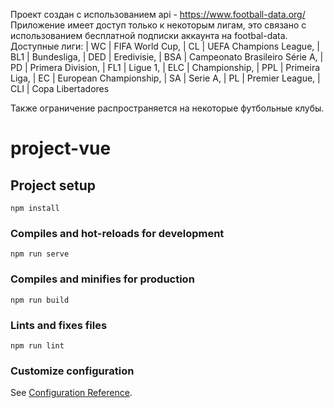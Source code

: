 Проект создан с использованием api - https://www.football-data.org/
Приложение имеет доступ только к некоторым лигам, это связано с использованием бесплатной подписки аккаунта на footbal-data. Доступные лиги: 
 | WC | FIFA World Cup,
 | CL | UEFA Champions League,
 | BL1 | Bundesliga,
 | DED | Eredivisie,
 | BSA | Campeonato Brasileiro Série A,
 | PD | Primera Division,
 | FL1 | Ligue 1,
 | ELC | Championship,
 | PPL | Primeira Liga,
 | EC | European Championship,
 | SA | Serie A,
 | PL | Premier League,
 | CLI | Copa Libertadores

Также ограничение распространяется на некоторые футбольные клубы.

# project-vue

## Project setup
```
npm install
```

### Compiles and hot-reloads for development
```
npm run serve
```

### Compiles and minifies for production
```
npm run build
```

### Lints and fixes files
```
npm run lint
```

### Customize configuration
See [Configuration Reference](https://cli.vuejs.org/config/).
